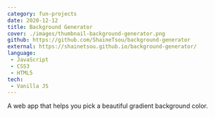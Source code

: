 ```yaml
---
category: fun-projects
date: 2020-12-12
title: Background Generator
cover: ./images/thumbnail-background-generator.png
github: https://github.com/ShaineTsou/background-generator
external: https://shainetsou.github.io/background-generator/
language: 
 - JavaScript
 - CSS3
 - HTML5
tech:
 - Vanilla JS
---
```

A web app that helps you pick a beautiful gradient background color.